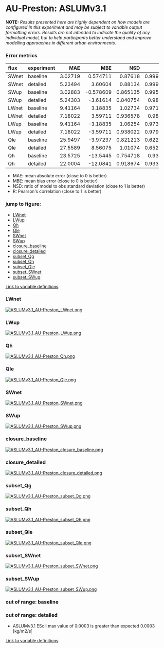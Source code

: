 # AU-Preston: ASLUMv3.1

**NOTE:** *Results presented here are highly dependent on how models are configured in this experiment and may be subject to variable output formatting errors. Results are not intended to indicate the quality of any individual model, but to help participants better understand and improve modelling approaches in different urban environments.*

### Error metrics

| flux   | experiment   |      MAE |        MBE |      NSD |        R |
|:-------|:-------------|---------:|-----------:|---------:|---------:|
| SWnet  | baseline     |  3.02719 |   0.574711 | 0.87618  | 0.999878 |
| SWnet  | detailed     |  5.23494 |   3.60604  | 0.88134  | 0.999686 |
| SWup   | baseline     |  3.02883 |  -0.578609 | 0.865135 | 0.995855 |
| SWup   | detailed     |  5.24303 |  -3.61614  | 0.840754 | 0.98936  |
| LWnet  | baseline     |  9.41164 |   3.18835  | 1.02734  | 0.971659 |
| LWnet  | detailed     |  7.18022 |   3.59711  | 0.936578 | 0.98053  |
| LWup   | baseline     |  9.41164 |  -3.18835  | 1.06254  | 0.973251 |
| LWup   | detailed     |  7.18022 |  -3.59711  | 0.938022 | 0.979153 |
| Qle    | baseline     | 25.9497  |  -3.97237  | 0.821213 | 0.622819 |
| Qle    | detailed     | 27.5589  |   8.56075  | 1.01074  | 0.652777 |
| Qh     | baseline     | 23.5725  | -13.5445   | 0.754718 | 0.93544  |
| Qh     | detailed     | 22.0004  | -12.0841   | 0.918674 | 0.933932 |

 - MAE: mean absolute error (close to 0 is better)
 - MBE: mean bias error (close to 0 is better)
 - NSD: ratio of model to obs standard deviation (close to 1 is better)
 - R: Pearson's correlation (close to 1 is better)

### jump to figure:
 - [LWnet](#lwnet)
 - [LWup](#lwup)
 - [Qh](#qh)
 - [Qle](#qle)
 - [SWnet](#swnet)
 - [SWup](#swup)
 - [closure_baseline](#closure_baseline)
 - [closure_detailed](#closure_detailed)
 - [subset_Qg](#subset_qg)
 - [subset_Qh](#subset_qh)
 - [subset_Qle](#subset_qle)
 - [subset_SWnet](#subset_swnet)
 - [subset_SWup](#subset_swup)

[Link to variable definitions](../modelattrs/variable_definitions.md)

### <a name="lwnet"></a>LWnet
[![ASLUMv3.1_AU-Preston_LWnet.png](ASLUMv3.1_AU-Preston_LWnet.png)](ASLUMv3.1_AU-Preston_LWnet.png)

### <a name="lwup"></a>LWup
[![ASLUMv3.1_AU-Preston_LWup.png](ASLUMv3.1_AU-Preston_LWup.png)](ASLUMv3.1_AU-Preston_LWup.png)

### <a name="qh"></a>Qh
[![ASLUMv3.1_AU-Preston_Qh.png](ASLUMv3.1_AU-Preston_Qh.png)](ASLUMv3.1_AU-Preston_Qh.png)

### <a name="qle"></a>Qle
[![ASLUMv3.1_AU-Preston_Qle.png](ASLUMv3.1_AU-Preston_Qle.png)](ASLUMv3.1_AU-Preston_Qle.png)

### <a name="swnet"></a>SWnet
[![ASLUMv3.1_AU-Preston_SWnet.png](ASLUMv3.1_AU-Preston_SWnet.png)](ASLUMv3.1_AU-Preston_SWnet.png)

### <a name="swup"></a>SWup
[![ASLUMv3.1_AU-Preston_SWup.png](ASLUMv3.1_AU-Preston_SWup.png)](ASLUMv3.1_AU-Preston_SWup.png)

### <a name="closure_baseline"></a>closure_baseline
[![ASLUMv3.1_AU-Preston_closure_baseline.png](ASLUMv3.1_AU-Preston_closure_baseline.png)](ASLUMv3.1_AU-Preston_closure_baseline.png)

### <a name="closure_detailed"></a>closure_detailed
[![ASLUMv3.1_AU-Preston_closure_detailed.png](ASLUMv3.1_AU-Preston_closure_detailed.png)](ASLUMv3.1_AU-Preston_closure_detailed.png)

### <a name="subset_qg"></a>subset_Qg
[![ASLUMv3.1_AU-Preston_subset_Qg.png](ASLUMv3.1_AU-Preston_subset_Qg.png)](ASLUMv3.1_AU-Preston_subset_Qg.png)

### <a name="subset_qh"></a>subset_Qh
[![ASLUMv3.1_AU-Preston_subset_Qh.png](ASLUMv3.1_AU-Preston_subset_Qh.png)](ASLUMv3.1_AU-Preston_subset_Qh.png)

### <a name="subset_qle"></a>subset_Qle
[![ASLUMv3.1_AU-Preston_subset_Qle.png](ASLUMv3.1_AU-Preston_subset_Qle.png)](ASLUMv3.1_AU-Preston_subset_Qle.png)

### <a name="subset_swnet"></a>subset_SWnet
[![ASLUMv3.1_AU-Preston_subset_SWnet.png](ASLUMv3.1_AU-Preston_subset_SWnet.png)](ASLUMv3.1_AU-Preston_subset_SWnet.png)

### <a name="subset_swup"></a>subset_SWup
[![ASLUMv3.1_AU-Preston_subset_SWup.png](ASLUMv3.1_AU-Preston_subset_SWup.png)](ASLUMv3.1_AU-Preston_subset_SWup.png)

### out of range: baseline


### out of range: detailed

 - ASLUMv3.1 ESoil max value of 0.0003 is greater than expected 0.0003 [kg/m2/s]


[Link to variable definitions](../modelattrs/variable_definitions.md)

